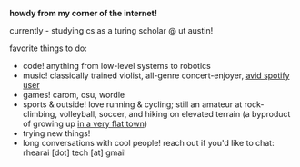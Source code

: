 **howdy from my corner of the internet!**

currently - studying cs as a turing scholar @ ut austin!

favorite things to do:
- code! anything from low-level systems to robotics
- music! classically trained violist, all-genre concert-enjoyer, [avid spotify user](https://open.spotify.com/user/1hiprbqaie8knj690gib32k8t)
- games! carom, osu, wordle
- sports & outside! love running & cycling; still an amateur at rock-climbing, volleyball, soccer, and hiking on elevated terrain (a byproduct of growing up [in a very flat town](https://en.wikipedia.org/wiki/Plano,_Texas#:~:text=residents%20suggested%20the%20name%20Plano%20(from%20the%20Spanish%20word%20for%20%22flat%22)%20in%20reference%20to%20the%20local%20terrain.))
- trying new things! 
- long conversations with cool people! reach out if you'd like to chat: rhearai \[dot\] tech \[at\] gmail


